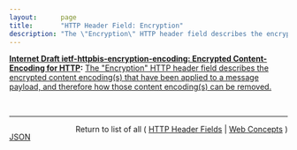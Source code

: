 ```yaml
---
layout:      page
title:       "HTTP Header Field: Encryption"
description: "The \"Encryption\" HTTP header field describes the encrypted content encoding(s) that have been applied to a message payload, and therefore how those content encoding(s) can be removed."
---
```


**[Internet Draft ietf-httpbis-encryption-encoding: Encrypted Content-Encoding for HTTP](/specs/IETF/I-D/ietf-httpbis-encryption-encoding "This memo introduces a content coding for HTTP that allows message payloads to be encrypted."):** [The "Encryption" HTTP header field describes the encrypted content encoding(s) that have been applied to a message payload, and therefore how those content encoding(s) can be removed.](http://tools.ietf.org/html/draft-ietf-httpbis-encryption-encoding#section-3 "Read documentation for HTTP Header Field &#34;Encryption&#34;")

<br/>
<hr/>

<p style="float : left"><a href="Encryption.json" title="JSON representing this particular Web Concept">JSON</a></p>
<p style="text-align: right">Return to list of all ( <a href="../http-headers">HTTP Header Fields</a> | <a href="../">Web Concepts</a> )</p>
